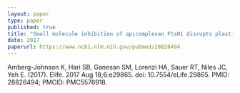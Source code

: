 ```yaml
---
layout: paper
type: paper
published: true
title: "Small molecule inhibition of apicomplexan FtsH1 disrupts plastid biogenesis in human pathogens"
date: 2017
paperurl: https://www.ncbi.nlm.nih.gov/pubmed/28826494
---
```

Amberg-Johnson K, Hari SB, Ganesan SM, Lorenzi HA, Sauer RT, Niles JC, Yeh E. (2017). Elife. 2017 Aug 18;6:e29865. doi: 10.7554/eLife.29865. PMID: 28826494; PMCID: PMC5576918.
